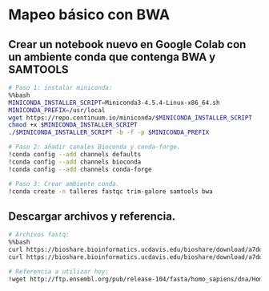 # Mapeo básico con BWA

## Crear un notebook nuevo en Google Colab con un ambiente conda que contenga BWA y SAMTOOLS
```bash
# Paso 1: instalar miniconda:
%%bash
MINICONDA_INSTALLER_SCRIPT=Miniconda3-4.5.4-Linux-x86_64.sh
MINICONDA_PREFIX=/usr/local
wget https://repo.continuum.io/miniconda/$MINICONDA_INSTALLER_SCRIPT
chmod +x $MINICONDA_INSTALLER_SCRIPT
./$MINICONDA_INSTALLER_SCRIPT -b -f -p $MINICONDA_PREFIX

# Paso 2: añadir canales Bioconda y conda-forge.
!conda config --add channels defaults
!conda config --add channels bioconda
!conda config --add channels conda-forge

# Paso 3: Crear ambiente conda.
!conda create -n talleres fastqc trim-galore samtools bwa
```

## Descargar archivos y referencia.
```bash
# Archivos fastq:
%%bash
curl https://bioshare.bioinformatics.ucdavis.edu/bioshare/download/a7dqzw81lojedl2/subsample_1.fastq.gz -o fastq/subsample_1.fastq.gz
curl https://bioshare.bioinformatics.ucdavis.edu/bioshare/download/a7dqzw81lojedl2/subsample_2.fastq.gz -o fastq/subsample_2.fastq.gz

# Referencia a utilizar hoy:
!wget http://ftp.ensembl.org/pub/release-104/fasta/homo_sapiens/dna/Homo_sapiens.GRCh38.dna.chromosome.15.fa.gz

```


